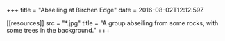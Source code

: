 +++
title = "Abseiling at Birchen Edge"
date = 2016-08-02T12:12:59Z

[[resources]]
    src = "*.jpg"
    title = "A group abseiling from some rocks, with some trees in the background."
+++